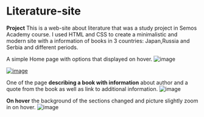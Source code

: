 # Literature-site

**Project**
This is a web-site about literature that was a study project in Semos Academy course.
I used HTML and CSS to create a minimalistic and modern site with a information of books in 3 countries: Japan,Russia and Serbia and different periods.

A simple Home page with options that displayed on hover.
![image](https://github.com/engelhardt-ana/Literature-site/assets/84565524/a5c8e6e3-634d-4588-81c1-2bf499e2ee33)

[![image](https://github.com/engelhardt-ana/Literature-site/assets/84565524/7fe78395-46d7-4217-8149-faca29059a3b)](https://im4.ezgif.com/tmp/ezgif-4-8c91f13dbb.gif)

One of the page **describing a book with information** about author and a quote from the book as well as link to additional information.
![image](https://github.com/engelhardt-ana/Literature-site/assets/84565524/079f910f-6cf3-4481-9795-9ae2826bf64f)


**On hover** the background of the sections changed and picture slightly zoom in on hover.
![image](https://github.com/engelhardt-ana/Literature-site/assets/84565524/2d7f7493-0975-4c20-9e71-980065c85603)

